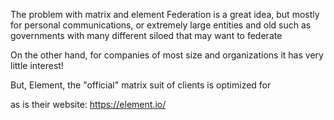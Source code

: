 The problem with matrix and element
Federation is a great idea, but mostly for personal communications, or extremely large entities and old such as governments with many different siloed that may want to federate

On the other hand, for companies of most size and organizations it has very little interest!



But, Element, the "official" matrix suit of clients is optimized for

as is their website: https://element.io/
